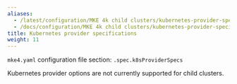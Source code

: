```yaml
---
aliases:
  - /latest/configuration/MKE 4k child clusters/kubernetes-provider-specifications/
  - /docs/configuration/MKE 4k child clusters/kubernetes-provider-specifications/
title: Kubernetes provider specifications
weight: 11
---
```


`mke4.yaml` configuration file section: `.spec.k8sProviderSpecs`

Kubernetes provider options are not currently supported for child clusters.
